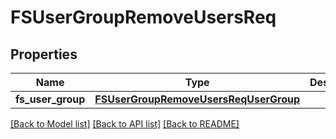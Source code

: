# FSUserGroupRemoveUsersReq

## Properties
Name | Type | Description | Notes
------------ | ------------- | ------------- | -------------
**fs_user_group** | [**FSUserGroupRemoveUsersReqUserGroup**](FSUserGroupRemoveUsersReqUserGroup.md) |  | 

[[Back to Model list]](../README.md#documentation-for-models) [[Back to API list]](../README.md#documentation-for-api-endpoints) [[Back to README]](../README.md)


